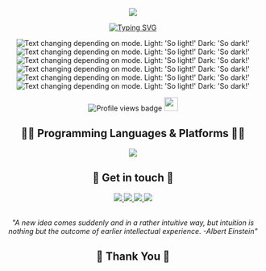 <div align='center'>

  ![](https://capsule-render.vercel.app/api?type=waving&height=200&color=0F0FF0&text=Hello,%20I'm%20Abdelrahman!&fontColor=FFFF&fontAlign=50&fontAlignY=40&animation=fadeIn)

  <p align="center"> 
    <a href="https://git.io/typing-svg"><img
        src="https://readme-typing-svg.herokuapp.com?font=Fira+Code&duration=3000&pause=500&color=F75C7E&center=true&random=false&width=720&lines=Computer+Engineering+Junior+and+Software+Engineer;Aspiring+to+learn+new+things+and+sharpen+my+skills"
        alt="Typing SVG" /></a>
  </p> 

</div>


<div align='center'>
  <picture>
    <source media="(prefers-color-scheme: dark)"
      srcset="http://github-profile-summary-cards.vercel.app/api/cards/profile-details?username=Abdulrahman-Mostafa10&theme=github_dark">
    <img alt="Text changing depending on mode. Light: 'So light!' Dark: 'So dark!'"
      src="http://github-profile-summary-cards.vercel.app/api/cards/profile-details?username=Abdulrahman-Mostafa10&theme=nord_bright">
  </picture>

  <picture>
    <source media="(prefers-color-scheme: dark)"
      srcset="http://github-profile-summary-cards.vercel.app/api/cards/repos-per-language?username=Abdulrahman-Mostafa10&theme=github_dark">
    <img alt="Text changing depending on mode. Light: 'So light!' Dark: 'So dark!'"
      src="http://github-profile-summary-cards.vercel.app/api/cards/repos-per-language?username=Abdulrahman-Mostafa10&theme=nord_bright">
  </picture>

  <picture>
    <source media="(prefers-color-scheme: dark)"
      srcset="http://github-profile-summary-cards.vercel.app/api/cards/most-commit-language?username=Abdulrahman-Mostafa10&theme=github_dark">
    <img alt="Text changing depending on mode. Light: 'So light!' Dark: 'So dark!'"
      src="http://github-profile-summary-cards.vercel.app/api/cards/most-commit-language?username=Abdulrahman-Mostafa10&theme=nord_bright">
  </picture>

  <picture>
    <source media="(prefers-color-scheme: dark)"
      srcset="http://github-profile-summary-cards.vercel.app/api/cards/stats?username=Abdulrahman-Mostafa10&theme=github_dark">
    <img alt="Text changing depending on mode. Light: 'So light!' Dark: 'So dark!'"
      src="http://github-profile-summary-cards.vercel.app/api/cards/stats?username=Abdulrahman-Mostafa10&theme=nord_bright">
  </picture>

  <picture>
    <source media="(prefers-color-scheme: dark)"
      srcset="http://github-profile-summary-cards.vercel.app/api/cards/productive-time?username=Abdulrahman-Mostafa10&theme=github_dark&utcOffset=8">
    <img alt="Text changing depending on mode. Light: 'So light!' Dark: 'So dark!'"
      src="http://github-profile-summary-cards.vercel.app/api/cards/productive-time?username=Abdulrahman-Mostafa10&theme=nord_bright&utcOffset=8">
  </picture>
  </br>
  <picture>
    <source media="(prefers-color-schema: dark)"
      srcset="https://github-readme-stats.vercel.app/api/top-langs/?username=Abdulrahman-Mostafa10&layout=compact&theme=github_dark&utcOffset=8">
    <img alt="Text changing depending on mode. Light: 'So light!' Dark: 'So dark!'"
      src="https://github-readme-stats.vercel.app/api/top-langs/?username=Abdulrahman-Mostafa10&layout=compact&theme=github_dark&utcOffset=8">
  </picture>
  </br>
  <p align="center">
    <img src="https://komarev.com/ghpvc/?username=Abdulrahman-Mostafa10&label=Profile%20views&color=999999&style=flat"
      alt="Profile views badge" />
    <img src="https://i.giphy.com/media/v1.Y2lkPTc5MGI3NjExamZrcmUyN3NxNGd1Yjk3bWdzaGF1Zm5zMXVnem45ZHo2dnV5aGdvdiZlcD12MV9pbnRlcm5hbF9naWZfYnlfaWQmY3Q9Zw/z1HdiobjzYIrm/giphy.gif" width="27"/> 
  </p>
</div>

<div align='center'>
  <h2> 👨‍💻 Programming Languages & Platforms 👩‍💻 </h2>
  <a href="https://skillicons.dev/"><img
      src="https://skillicons.dev/icons?i=pytorch,tensorflow,opencv,rails,nodejs,expressjs,spring,deno,graphql,react,vercel,heroku,aws,docker,ts,js,java,cs,cpp,c,python,ruby,v,mysql,postgresql,sequelize,html,css,sass,git,pug,linux,bash,postman,arduino" /></a>
</div>

<div align='center'>
  <h2> 💬 Get in touch 💬 </h2>
  <a href="https://x.com/_AMostafa_/">
    <img src="https://skillicons.dev/icons?i=twitter" />
  </a>
  <a href="https://www.linkedin.com/in/abdulrahmannmostafa/">
    <img src="https://skillicons.dev/icons?i=linkedin" />
  </a>
  <a href="https://discord.com/channels/@me">
    <img src="https://skillicons.dev/icons?i=discord" />
  </a>
  <a href="https://stackoverflow.com/users/23028306/abd-el-rahman-mostafa">
    <img src="https://skillicons.dev/icons?i=stackoverflow" />
  </a>
</div>

<br>
<p align='center'><i> "A new idea comes suddenly and in a rather intuitive way, but intuition is nothing but the outcome
    of earlier intellectual experience. -Albert Einstein" </i></p>


<div align='center'>
  <h2> 💖 Thank You 💖 </h2>
